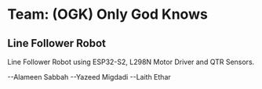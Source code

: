 # Team: (OGK) Only God Knows

## Line Follower Robot

Line Follower Robot using ESP32-S2, L298N Motor Driver and QTR Sensors.

--Alameen Sabbah
--Yazeed Migdadi
--Laith Ethar
